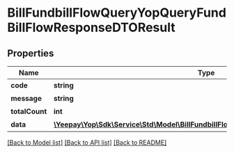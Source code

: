 # BillFundbillFlowQueryYopQueryFundBillFlowResponseDTOResult

## Properties
Name | Type | Description | Notes
------------ | ------------- | ------------- | -------------
**code** | **string** | 响应码 | [optional] 
**message** | **string** | 响应信息 | [optional] 
**totalCount** | **int** | 总笔数 | [optional] 
**data** | [**\Yeepay\Yop\Sdk\Service\Std\Model\BillFundbillFlowQueryFundBillFlowDetailDTOResult[]**](BillFundbillFlowQueryFundBillFlowDetailDTOResult.md) | 响应数据 | [optional] 

[[Back to Model list]](../README.md#documentation-for-models) [[Back to API list]](../README.md#documentation-for-api-endpoints) [[Back to README]](../README.md)


